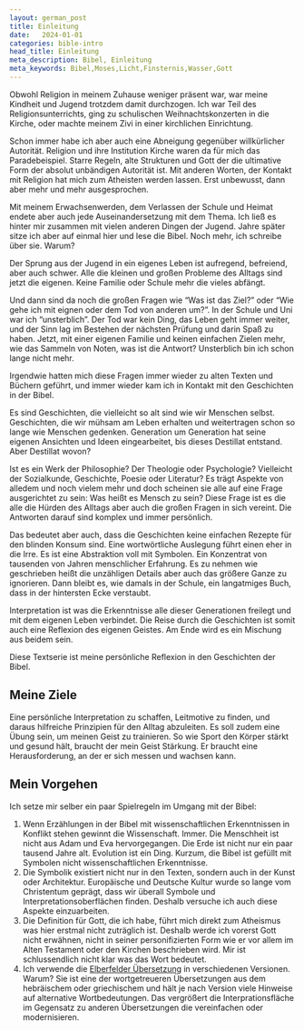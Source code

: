 ```yaml
---
layout: german_post
title: Einleitung
date:   2024-01-01
categories: bible-intro
head_title: Einleitung
meta_description: Bibel, Einleitung
meta_keywords: Bibel,Moses,Licht,Finsternis,Wasser,Gott
---
```


<span class="first-letter">O</span>bwohl Religion in meinem Zuhause weniger präsent war, war meine Kindheit und Jugend trotzdem damit durchzogen. Ich war Teil des Religionsunterrichts, ging zu schulischen Weihnachtskonzerten in die Kirche, oder machte meinem Zivi in einer kirchlichen Einrichtung.

Schon immer habe ich aber auch eine Abneigung gegenüber willkürlicher Autorität. Religion und ihre Institution Kirche waren da für mich das Paradebeispiel. Starre Regeln, alte Strukturen und Gott der die ultimative Form der absolut unbändigen Autorität ist. Mit anderen Worten, der Kontakt mit Religion hat mich zum Atheisten werden lassen. Erst unbewusst, dann aber mehr und mehr ausgesprochen.

Mit meinem Erwachsenwerden, dem Verlassen der Schule und Heimat endete aber auch jede Auseinandersetzung mit dem Thema. Ich ließ es hinter mir zusammen mit vielen anderen Dingen der Jugend. Jahre später sitze ich aber auf einmal hier und lese die Bibel. Noch mehr, ich schreibe über sie. Warum?

Der Sprung aus der Jugend in ein eigenes Leben ist aufregend, befreiend, aber auch schwer. Alle die kleinen und großen Probleme des Alltags sind jetzt die eigenen. Keine Familie oder Schule mehr die vieles abfängt.

Und dann sind da noch die großen Fragen wie “Was ist das Ziel?” oder “Wie gehe ich mit eignen oder dem Tod von anderen um?”. In der Schule und Uni war ich “unsterblich”. Der Tod war kein Ding, das Leben geht immer weiter, und der Sinn lag im Bestehen der nächsten Prüfung und darin Spaß zu haben. Jetzt, mit einer eigenen Familie und keinen einfachen Zielen mehr, wie das Sammeln von Noten, was ist die Antwort? Unsterblich bin ich schon lange nicht mehr.

Irgendwie hatten mich diese Fragen immer wieder zu alten Texten und Büchern geführt, und immer wieder kam ich in Kontakt mit den Geschichten in der Bibel.

Es sind Geschichten, die vielleicht so alt sind wie wir Menschen selbst. Geschichten, die wir mühsam am Leben erhalten und weitertragen schon so lange wie Menschen gedenken. Generation um Generation hat seine eigenen Ansichten und Ideen eingearbeitet, bis dieses Destillat entstand. Aber Destillat wovon?

Ist es ein Werk der Philosophie? Der Theologie oder Psychologie? Vielleicht der Sozialkunde, Geschichte, Poesie oder Literatur? Es trägt Aspekte von alledem und noch vielem mehr und doch scheinen sie alle auf eine Frage ausgerichtet zu sein: Was heißt es Mensch zu sein? Diese Frage ist es die alle die Hürden des Alltags aber auch die großen Fragen in sich vereint. Die Antworten darauf sind komplex und immer persönlich.

Das bedeutet aber auch, dass die Geschichten keine einfachen Rezepte für den blinden Konsum sind. Eine wortwörtliche Auslegung führt einen eher in die Irre. Es ist eine Abstraktion voll mit Symbolen. Ein Konzentrat von tausenden von Jahren menschlicher Erfahrung. Es zu nehmen wie geschrieben heißt die unzähligen Details aber auch das größere Ganze zu ignorieren. Dann bleibt es, wie damals in der Schule, ein langatmiges Buch, dass in der hintersten Ecke verstaubt.

Interpretation ist was die Erkenntnisse alle dieser Generationen freilegt und mit dem eigenen Leben verbindet. Die Reise durch die Geschichten ist somit auch eine Reflexion des eigenen Geistes. Am Ende wird es ein Mischung aus beidem sein.

Diese Textserie ist meine persönliche Reflexion in den Geschichten der Bibel.
## Meine Ziele
Eine persönliche Interpretation zu schaffen, Leitmotive zu finden, und daraus hilfreiche Prinzipien für den Alltag abzuleiten. Es soll zudem eine Übung sein, um meinen Geist zu trainieren. So wie Sport den Körper stärkt und gesund hält, braucht der mein Geist Stärkung. Er braucht eine Herausforderung, an der er sich messen und wachsen kann.
## Mein Vorgehen
Ich setze mir selber ein paar Spielregeln im Umgang mit der Bibel:

1. Wenn Erzählungen in der Bibel mit wissenschaftlichen Erkenntnissen in Konflikt stehen gewinnt die Wissenschaft. Immer. Die Menschheit ist nicht aus Adam und Eva hervorgegangen. Die Erde ist nicht nur ein paar tausend Jahre alt. Evolution ist ein Ding. Kurzum, die Bibel ist gefüllt mit Symbolen nicht wissenschaftlichen Erkenntnisse.
2. Die Symbolik existiert nicht nur in den Texten, sondern auch in der Kunst oder Architektur. Europäische und Deutsche Kultur wurde so lange vom Christentum geprägt, dass wir überall Symbole und Interpretationsoberflächen finden. Deshalb versuche ich auch diese Aspekte einzuarbeiten.
3. Die Definition für Gott, die ich habe, führt mich direkt zum Atheismus was hier erstmal nicht zuträglich ist. Deshalb werde ich vorerst Gott nicht erwähnen, nicht in seiner personifizierten Form wie er vor allem im Alten Testament oder den Kirchen beschrieben wird. Mir ist schlussendlich nicht klar was das Wort bedeutet.
4. Ich verwende die [Elberfelder Übersetzung](https://de.wikipedia.org/wiki/Elberfelder_Bibel) in verschiedenen Versionen. Warum? Sie ist eine der wortgetreueren Übersetzungen aus dem hebräischem oder griechischem und hält je nach Version viele Hinweise auf alternative Wortbedeutungen. Das vergrößert die Interprationsfläche im Gegensatz zu anderen Übersetzungen die vereinfachen oder modernisieren.
